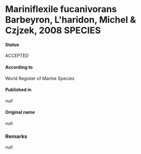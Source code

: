 # Mariniflexile fucanivorans Barbeyron, L'haridon, Michel & Czjzek, 2008 SPECIES

#### Status
ACCEPTED

#### According to
World Register of Marine Species

#### Published in
null

#### Original name
null

### Remarks
null